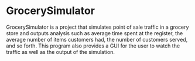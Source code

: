 # GrocerySimulator

GrocerySimulator is a project that simulates point of sale traffic in a grocery store and outputs analysis such as average time spent at the register, the average number of items customers had, the number of customers served, and so forth.
This program also provides a GUI for the user to watch the traffic as well as the output of the simulation.
